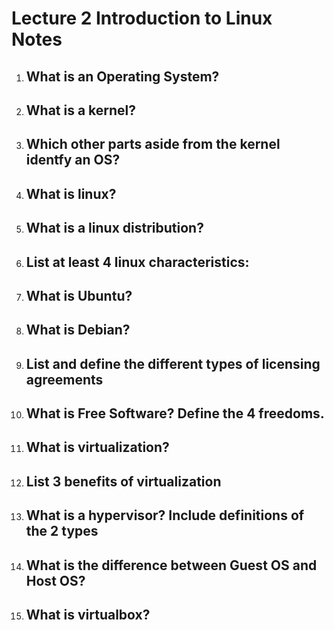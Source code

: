 # Lecture 2 Introduction to Linux Notes 

1. ## What is an Operating System?
2. ## What is a kernel?
3. ## Which other parts aside from the kernel identfy an OS?
4. ## What is linux?
5. ## What is a linux distribution?
6. ## List at least 4 linux characteristics:
7. ## What is Ubuntu?
8. ## What is Debian?
9. ## List and define the different types of licensing agreements
10. ## What is Free Software? Define the 4 freedoms.
11. ## What is virtualization?
12. ## List 3 benefits of virtualization
13. ## What is a hypervisor? Include definitions of the 2 types
14. ## What is the difference between Guest OS and Host OS?
15. ## What is virtualbox?
